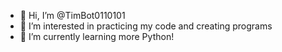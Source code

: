 - 👋 Hi, I’m @TimBot0110101
- 👀 I’m interested in practicing my code and creating programs
- 🌱 I’m currently learning more Python! 


<!---
TimBot0110101/TimBot0110101 is a ✨ special ✨ repository because its `README.md` (this file) appears on your GitHub profile.
You can click the Preview link to take a look at your changes.
--->
